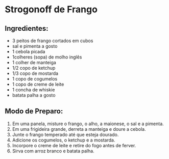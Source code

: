 # Strogonoff de Frango 

## Ingredientes:

- 3 peitos de frango cortados em cubos
- sal e pimenta a gosto
- 1 cebola picada
- 1colheres (sopa) de molho inglês
- 1 colher de manteiga
- 1/2 copo de ketchup
- 1/3 copo de mostarda
- 1 copo de cogumelos
- 1 copo de creme de leite
- 1 concha de whiskie
- batata palha a gosto

## Modo de Preparo:

1. Em uma panela, misture o frango, o alho, a maionese, o sal e a pimenta.
2. Em uma frigideira grande, derreta a manteiga e doure a cebola.
3. Junte o frango temperado até que esteja dourado.
4. Adicione os cogumelos, o ketchup e a mostarda.
5. Incorpore o creme de leite e retire do fogo antes de ferver.
6. Sirva com arroz branco e batata palha.